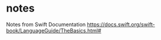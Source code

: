 # notes
 
Notes from Swift Documentation
https://docs.swift.org/swift-book/LanguageGuide/TheBasics.html#
